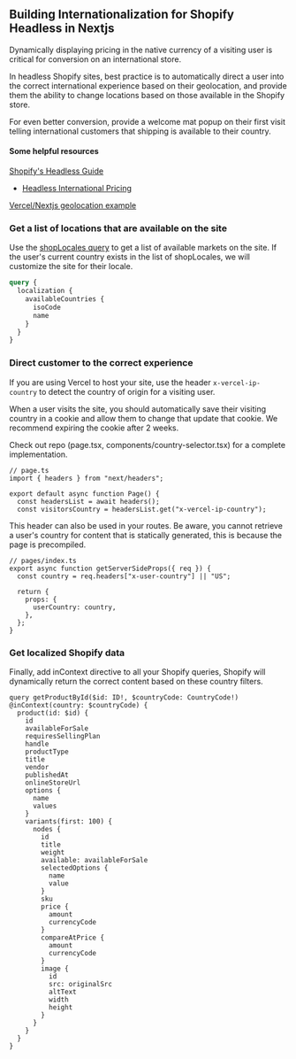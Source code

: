 ## Building Internationalization for Shopify Headless in Nextjs

Dynamically displaying pricing in the native currency of a visiting user is critical for conversion on an international store.

In headless Shopify sites, best practice is to automatically direct a user into the correct international experience based on their geolocation, and provide them the ability to change locations based on those available in the Shopify store.

For even better conversion, provide a welcome mat popup on their first visit telling international customers that shipping is available to their country.

#### Some helpful resources

[Shopify's Headless Guide](https://shopify.dev/docs/storefronts/headless/building-with-the-storefront-api/markets/)

- [Headless International Pricing](https://shopify.dev/docs/storefronts/headless/building-with-the-storefront-api/markets/international-pricing)

[Vercel/Nextjs geolocation example](https://edge-functions-geolocation.vercel.sh/)

### Get a list of locations that are available on the site

Use the [shopLocales query](https://shopify.dev/docs/api/admin-graphql/latest/queries/shoplocales?language=graphql) to get a list of available markets on the site. If the user's current country exists in the list of shopLocales, we will customize the site for their locale.

```graphql
query {
  localization {
    availableCountries {
      isoCode
      name
    }
  }
}
```

### Direct customer to the correct experience

If you are using Vercel to host your site, use the header `x-vercel-ip-country` to detect the country of origin for a visiting user.

When a user visits the site, you should automatically save their visiting country in a cookie and allow them to change that update that cookie. We recommend expiring the cookie after 2 weeks.

Check out repo (page.tsx, components/country-selector.tsx) for a complete implementation.

```tsx
// page.ts
import { headers } from "next/headers";

export default async function Page() {
  const headersList = await headers();
  const visitorsCountry = headersList.get("x-vercel-ip-country");

```

This header can also be used in your routes. Be aware, you cannot retrieve a user's country for content that is statically generated, this is because the page is precompiled.

```tsx
// pages/index.ts
export async function getServerSideProps({ req }) {
  const country = req.headers["x-user-country"] || "US";

  return {
    props: {
      userCountry: country,
    },
  };
}
```

### Get localized Shopify data

Finally, add inContext directive to all your Shopify queries, Shopify will dynamically return the correct content based on these country filters.

```gql
query getProductById($id: ID!, $countryCode: CountryCode!)
@inContext(country: $countryCode) {
  product(id: $id) {
    id
    availableForSale
    requiresSellingPlan
    handle
    productType
    title
    vendor
    publishedAt
    onlineStoreUrl
    options {
      name
      values
    }
    variants(first: 100) {
      nodes {
        id
        title
        weight
        available: availableForSale
        selectedOptions {
          name
          value
        }
        sku
        price {
          amount
          currencyCode
        }
        compareAtPrice {
          amount
          currencyCode
        }
        image {
          id
          src: originalSrc
          altText
          width
          height
        }
      }
    }
  }
}
```
